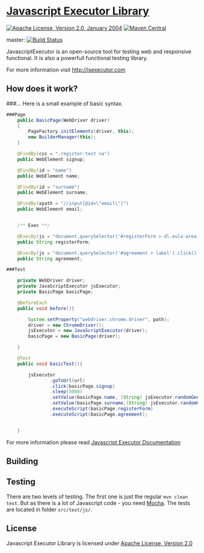 [Javascript Executor Library](http://jsexecutor.com)
==============
[![Apache License, Version 2.0, January 2004](https://img.shields.io/badge/License-Apache%202.0-blue.svg)](https://opensource.org/licenses/Apache-2.0)
[![Maven Central](https://img.shields.io/maven-central/v/org.apache.maven/apache-maven.svg?label=Maven%20Central)](https://search.maven.org/artifact/com.jsexecutor/jsexecutor-core)

master: [![Build Status](https://travis-ci.com/szcn/jsexecutor.svg?branch=master)](https://travis-ci.com/szcn/jsexecutor)

JavascriptExecutor is an open-source tool for testing web and responsive functional. It is also a powerfull functional testing library.

For more information visit http://jsexecutor.com



How does it work?
------------
###...
Here is a small example of basic syntax.

```java
###Page
    public BasicPage(WebDriver driver)
    {
        PageFactory.initElements(driver, this);
        new BuilderManager(this);
    }

    @FindBy(css = ".register-text >a")
    public WebElement signup;

    @FindBy(id = "name")
    public WebElement name;

    @FindBy(id = "surname")
    public WebElement surname;

    @FindBy(xpath = "//input[@id=\"email\"]")
    public WebElement email;


    /** Exec **/

    @ExecBy(js = "document.querySelector('#registerForm > dl.eula-area > dd:nth-child(1) > label').click();")
    public String registerForm;

    @ExecBy(js = "document.querySelector('#agreement > label').click();")
    public String agreement;

###Test

    private WebDriver driver;
    private JavaScriptExecutor jsExecutor;
    private BasicPage basicPage;

    @BeforeEach
    public void before(){

        System.setProperty("webdriver.chrome.driver", path);
        driver = new ChromeDriver();
        jsExecutor = new JavaScriptExecutor(driver);
        basicPage = new BasicPage(driver);

    }

    @Test
    public void basicTest(){

        jsExecutor
                .goToUrl(url)
                .click(basicPage.signup)
                .sleep(5000)
                .setValue(basicPage.name, (String) jsExecutor.randomGenerate(DataType.STRING,5))
                .setValue(basicPage.surname,(String) jsExecutor.randomGenerate(DataType.STRING,5))
                .executeScript(basicPage.registerForm)
                .executeScript(basicPage.agreement);


    }
```

For more information please read [Javascript Executor Documentation](http://jsexecutor.com)

Building 
-----------


Testing
-----------
There are two levels of testing. The first one is just the regular ```mvn clean test```. But as there is a lot of Javascript code - you need [Mocha](http://mochajs.org). The tests are located in folder ```src/test/js/```.


License
------------

Javascript Executor Library is licensed under [Apache License, Version 2.0](http://www.apache.org/licenses/LICENSE-2.0)
